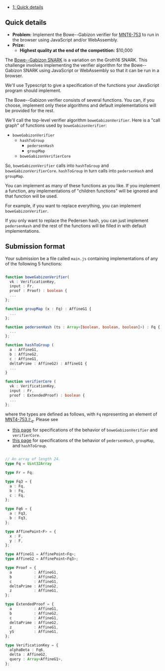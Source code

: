 <div class="table-of-contents">
<ul>
<li>
<a href="#quick-details">1: Quick details</a>
</li>
</ul>
</div>

## Quick details

- **Problem:** Implement the Bowe--Gabizon verifier for [MNT6-753](/snark-challenge/MNT6753.html) to run in the browser using JavaScript and/or WebAssembly.
- **Prize:**
    - **Highest quality at the end of the competition:** $10,000

The [Bowe--Gabizon SNARK](https://eprint.iacr.org/2018/187.pdf) is
a variation on the Groth16 SNARK. This challenge involves implementing the
verifier algorithm for the Bowe--Gabizon SNARK using
JavaScript or WebAssembly so
that it can be run in a browser.

We'll use Typescript to give a specification of the functions your JavaScript program should implement.

The Bowe--Gabizon verifier consists of several functions. You can, if you choose, implement only these algorithms and default implementations will be provided for the rest.

We'll call the top-level verifier algorithm `boweGabizonVerifier`.
Here is a "call graph" of functions used by `boweGabizonVerifier`:

- `boweGabizonVerifier`
  - `hashToGroup`
    - `pedersenHash`
    - `groupMap`
  - `boweGabizonVerifierCore`


So, `boweGabizonVerifier` calls into `hashToGroup` and `boweGabizonVerifierCore`.
`hashToGroup` in turn calls into `pedersenHash` and `groupMap`.

You can implement as many of these functions as you like. If you implement
a function, any implementations of "children functions" will be ignored and
that function will be used. 

For example, if you want to replace everything, you can
implement `boweGabizonVerifier`. 

If you only want to replace the Pedersen hash, you can just implement
`pedersenHash` and the rest of the functions will be filled in with default
implementations.

## Submission format
Your submission be a file called `main.js` containing implementations of
any of the following 5 functions:
```typescript

function boweGabizonVerifier(
  vk : VerificationKey,
  input : Fr,
  proof : Proof) : boolean {
  ...
};

function groupMap (x : Fq) : AffineG1 {
  ...
};

function pedersenHash (ts : Array<[boolean, boolean, boolean]>) : Fq {
  ...
};

function hashToGroup (
  a : AffineG1,
  b : AffineG2,
  c : AffineG1,
  deltaPrime : AffineG2) : AffineG1 {
  ...
}

function verifierCore (
  vk : VerificationKey,
  input : Fr,
  proof : ExtendedProof) : boolean {
  ...
};
```
where the types are defined as follows, with `Fq` representing an element
of [MNT4-753.$\mathbb{F}_q$](https://coinlist.co/build/coda/pages/MNT6753#cQ==).
Please see 

- [this page](https://github.com/CodaProtocol/snark-challenge/blob/master/reference-05-verifier/template.ts)
  for specifications of the behavior of `boweGabizonVerifier` and `verifierCore`.
- [this page](https://github.com/CodaProtocol/snark-challenge/blob/master/reference-05-verifier/verifier.ts)
  for specifications of the behavior of `pedersenHash`, `groupMap`, and `hashToGroup`.

```typescript

// An array of length 24.
type Fq = Uint32Array

type Fr = Fq;

type Fq3 = {
  a : Fq,
  b : Fq,
  c : Fq,
};

type Fq6 = {
  a : Fq3,
  b : Fq3,
};

type AffinePoint<F> = {
  x : F,
  y : F,
};

type AffineG1 = AffinePoint<Fq>;
type AffineG2 = AffinePoint<Fq3>;

type Proof = {
  a          : AffineG1,
  b          : AffineG2,
  c          : AffineG1,
  deltaPrime : AffineG2,
  z          : AffineG1,
};

type ExtendedProof = {
  a          : AffineG1,
  b          : AffineG2,
  c          : AffineG1,
  deltaPrime : AffineG2,
  z          : AffineG1,
  yS         : AffineG1,
};

type VerificationKey = {
  alphaBeta : Fq6,
  delta : AffineG2,
  query : Array<AffineG1>,
};
```